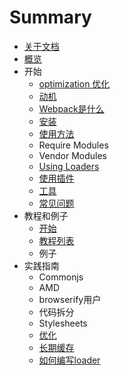 # Summary

* [关于文档](README.md)
* [概览](chapter0/home.md)
* 开始
   * [optimization 优化](chapter1/section1.md)
   * [动机](chapter1/dong_ji.md)
   * [Webpack是什么](chapter1/webpack_is.md)
   * [安装](chapter1/an_zhuang.md)
   * [使用方法](chapter1/usage.md)
   * Require Modules
   * Vendor Modules
   * [Using Loaders](chapter1/using_loaders.md)
   * [使用插件](chapter1/using_plugins.md)
   * [工具](chapter1/devtool.md)
   * [常见问题](chapter1/troubleshooting.md)
* 教程和例子
   * [开始](chapter2/gettingstarted.md)
   * [教程列表](chapter2/listof_tutorials.md)
   * 例子
* 实践指南
   * Commonjs
   * AMD
   * browserify用户
   * 代码拆分
   * Stylesheets
   * [优化](chapter3/Optimization.md)
   * [长期缓存](chapter3/long_term_cashing.md)
   * [如何编写loader](ru_he_bian_xie_loader.md)


